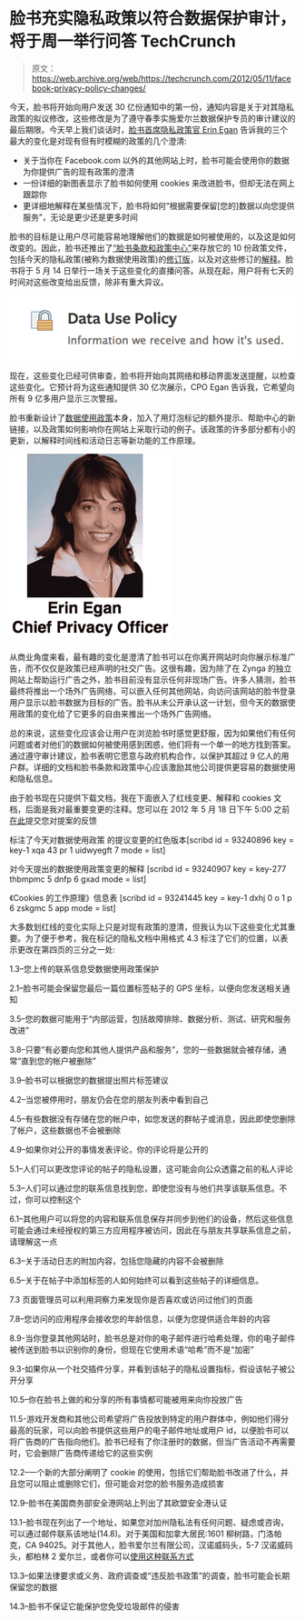 # 脸书充实隐私政策以符合数据保护审计，将于周一举行问答 TechCrunch

> 原文：<https://web.archive.org/web/https://techcrunch.com/2012/05/11/facebook-privacy-policy-changes/>

今天，脸书将开始向用户发送 30 亿份通知中的第一份，通知内容是关于对其隐私政策的拟议修改，这些修改是为了遵守春季实施爱尔兰数据保护专员的审计建议的最后期限。今天早上我们谈话时，[脸书首席隐私政策官 Erin Egan](https://web.archive.org/web/20221207114021/https://beta.techcrunch.com/2011/11/29/in-response-to-ftc-privacy-settlement-facebook-splits-the-cpo-role-into-two/) 告诉我的三个最大的变化是对现有但有时模糊的政策的几个澄清:

*   关于当你在 Facebook.com 以外的其他网站上时，脸书可能会使用你的数据为你提供广告的现有政策的澄清
*   一份详细的新图表显示了脸书如何使用 cookies 来改进脸书，但却无法在网上跟踪你
*   更详细地解释在某些情况下，脸书将如何“根据需要保留[您的]数据以向您提供服务”，无论是更少还是更多时间

脸书的目标是让用户尽可能容易地理解他们的数据是如何被使用的，以及这是如何改变的。因此，脸书还推出了[“脸书条款和政策中心”](https://web.archive.org/web/20221207114021/http://www.facebook.com/policies)来存放它的 10 份政策文件，包括今天的隐私政策(被称为数据使用政策)的[修订版](https://web.archive.org/web/20221207114021/https://developers.facebook.com/attachment/Data%20Use%20Policy%20REDLINE.pdf/)，以及对这些修订的[解释](https://web.archive.org/web/20221207114021/https://developers.facebook.com/attachment/DUP_User_Final.pdf/)。脸书将于 5 月 14 日举行一场关于这些变化的直播问答。从现在起，用户将有七天的时间对这些改变给出反馈，除非有重大异议。

![](img/06be464c1020d9e769da0d8f714f9fbf.png "Screen shot 2012-05-11 at 9.51.20 AM")

现在，这些变化已经可供审查，脸书将开始向其网络和移动界面发送提醒，以检查这些变化。它预计将为这些通知提供 30 亿次展示，CPO Egan 告诉我，它希望向所有 9 亿多用户显示三次警报。

脸书重新设计了[数据使用政策](https://web.archive.org/web/20221207114021/http://www.facebook.com/about/privacy/)本身，加入了用灯泡标记的额外提示、帮助中心的新链接，以及政策如何影响你在网站上采取行动的例子。该政策的许多部分都有小的更新，以解释时间线和活动日志等新功能的工作原理。

![](img/e0b9058d1fb7515f9d898c7d1c5b196a.png "Erin Egan - Facebook CPO Policy")

从商业角度来看，最有趣的变化是澄清了脸书可以在你离开网站时向你展示标准广告，而不仅仅是政策已经声明的社交广告。这很有趣，因为除了在 Zynga 的独立网站上帮助运行广告之外，脸书目前没有显示任何非现场广告。许多人猜测，脸书最终将推出一个场外广告网络，可以嵌入任何其他网站，向访问该网站的脸书登录用户显示以脸书数据为目标的广告。脸书从未公开承认这一计划，但今天的数据使用政策的变化给了它更多的自由来推出一个场外广告网络。

总的来说，这些变化应该会让用户在浏览脸书时感觉更舒服，因为如果他们有任何问题或者对他们的数据如何被使用感到困惑，他们将有一个单一的地方找到答案。通过遵守审计建议，脸书表明它愿意与政府机构合作，以保护其超过 9 亿人的用户群。详细的文档和脸书条款和政策中心应该激励其他公司提供更容易的数据使用和隐私信息。

由于脸书现在只提供下载文档，我在下面嵌入了红线变更、解释和 cookies 文档，后面是我对最重要变更的注释。您可以在 2012 年 5 月 18 日下午 5:00 之前[在此](https://web.archive.org/web/20221207114021/http://www.facebook.com/fbsitegovernance/app_4949752878#!/note.php?note_id=10151726588550301)提交您对提案的反馈

标注了今天对数据使用政策
的提议变更的红色版本[scribd id = 93240896 key = key-1 xqa 43 pr 1 uidwyegft 7 mode = list]

对今天提出的数据使用政策变更的解释
[scribd id = 93240907 key = key-277 thbmpmc 5 dnfp 6 gxad mode = list]

《Cookies 的工作原理》信息表
[scribd id = 93241445 key = key-1 dxhj 0 o 1 p 6 zskgmc 5 app mode = list]

大多数划红线的变化实际上只是对现有政策的澄清，但我认为以下这些变化尤其重要。为了便于参考，我在标记的隐私文档中用格式 4.3 标注了它们的位置，以表示更改在第四页的三分之一处:

1.3–您上传的联系信息受数据使用政策保护

2.1–脸书可能会保留您最后一篇位置标签帖子的 GPS 坐标，以便向您发送相关通知

3.5–您的数据可能用于“内部运营，包括故障排除、数据分析、测试、研究和服务改进”

3.8–只要“有必要向您和其他人提供产品和服务”，您的一些数据就会被存储，通常“直到您的帐户被删除”

3.9–脸书可以根据您的数据提出照片标签建议

4.2–当您被停用时，朋友仍会在您的朋友列表中看到自己

4.5–有些数据没有存储在您的帐户中，如您发送的群帖子或消息，因此即使您删除了帐户，这些数据也不会被删除

4.9–如果你对公开的事情发表评论，你的评论将是公开的

5.1–人们可以更改您评论的帖子的隐私设置，这可能会向公众透露之前的私人评论

5.3–人们可以通过您的联系信息找到您，即使您没有与他们共享该联系信息。不过，你可以控制这个

6.1–其他用户可以将您的内容和联系信息保存并同步到他们的设备，然后这些信息可能会通过未经授权的第三方应用程序被访问，因此在与朋友共享联系信息之前，请理解这一点

6.3–关于活动日志的附加内容，包括您隐藏的内容不会被删除

6.5–关于在帖子中添加标签的人如何始终可以看到这些帖子的详细信息。

7.3 页面管理员可以利用洞察力来发现你是否喜欢或访问过他们的页面

7.8–您访问的应用程序会接收您的年龄信息，以便为您提供适合年龄的内容

8.9-当你登录其他网站时，脸书总是对你的电子邮件进行哈希处理，你的电子邮件被传送到脸书以识别你的身份，但现在它使用术语“哈希”而不是“加密”

9.3-如果你从一个社交插件分享，并看到该帖子的隐私设置指标，假设该帖子被公开分享

10.5–你在脸书上做的和分享的所有事情都可能被用来向你投放广告

11.5-游戏开发商和其他公司希望将广告投放到特定的用户群体中，例如他们得分最高的玩家，可以向脸书提供这些用户的电子邮件地址或用户 id，以便脸书可以将广告商的广告指向他们。脸书已经有了你注册时的数据，但当广告活动不再需要时，它会删除广告商传递给它的这些实例

12.2–一个新的大部分阐明了 cookie 的使用，包括它们帮助脸书改进了什么，并且您可以阻止或删除它们，但可能会对您的脸书服务造成损害

12.9–脸书在美国商务部安全港网站上列出了其欧盟安全港认证

13.1–脸书现在列出了一个地址，如果您对加州隐私法有任何问题、疑虑或咨询，可以通过邮件联系该地址(14.8)。对于美国和加拿大居民:1601 柳树路，门洛帕克，CA 94025。对于其他人，脸书爱尔兰有限公司，汉诺威码头，5-7 汉诺威码头，都柏林 2 爱尔兰，或者你可以[使用这种联系方式](https://web.archive.org/web/20221207114021/https://www.facebook.com/help/contact_us.php?id=173545232710000)

13.3–如果法律要求或义务、政府调查或“违反脸书政策”的调查，脸书可能会长期保留您的数据

14.3–脸书不保证它能保护您免受垃圾邮件的侵害